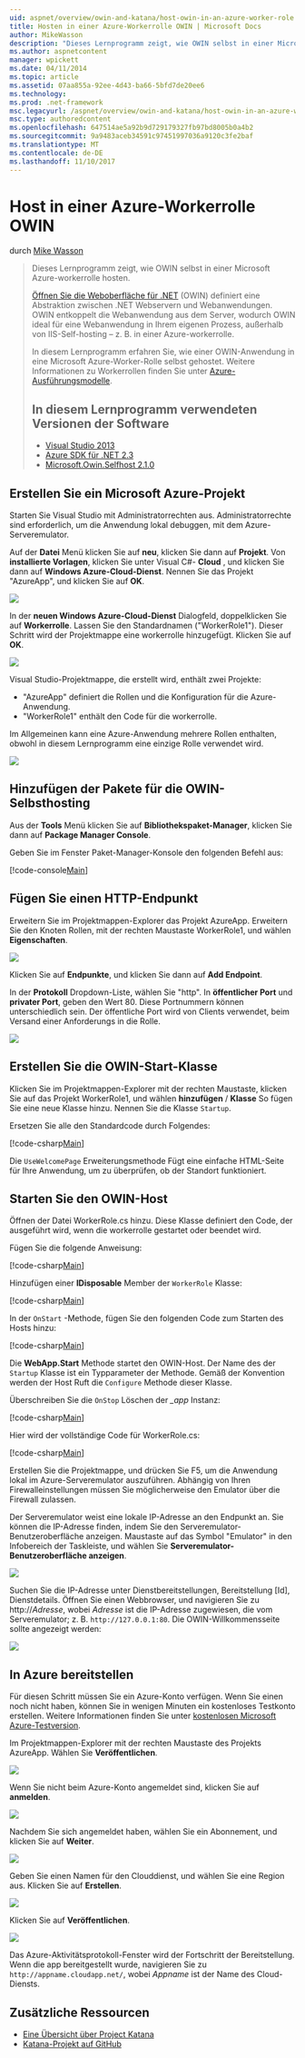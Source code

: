 ```yaml
---
uid: aspnet/overview/owin-and-katana/host-owin-in-an-azure-worker-role
title: Hosten in einer Azure-Workerrolle OWIN | Microsoft Docs
author: MikeWasson
description: "Dieses Lernprogramm zeigt, wie OWIN selbst in einer Microsoft Azure-workerrolle hosten. Open Web-Schnittstelle für .NET (OWIN) definiert eine Abstraktion zwischen .NET Webserver..."
ms.author: aspnetcontent
manager: wpickett
ms.date: 04/11/2014
ms.topic: article
ms.assetid: 07aa855a-92ee-4d43-ba66-5bfd7de20ee6
ms.technology: 
ms.prod: .net-framework
msc.legacyurl: /aspnet/overview/owin-and-katana/host-owin-in-an-azure-worker-role
msc.type: authoredcontent
ms.openlocfilehash: 647514ae5a92b9d729179327fb97bd8005b0a4b2
ms.sourcegitcommit: 9a9483aceb34591c97451997036a9120c3fe2baf
ms.translationtype: MT
ms.contentlocale: de-DE
ms.lasthandoff: 11/10/2017
---
```

<a name="host-owin-in-an-azure-worker-role"></a>Host in einer Azure-Workerrolle OWIN
====================
durch [Mike Wasson](https://github.com/MikeWasson)

> Dieses Lernprogramm zeigt, wie OWIN selbst in einer Microsoft Azure-workerrolle hosten.
> 
> [Öffnen Sie die Weboberfläche für .NET](http://owin.org/) (OWIN) definiert eine Abstraktion zwischen .NET Webservern und Webanwendungen. OWIN entkoppelt die Webanwendung aus dem Server, wodurch OWIN ideal für eine Webanwendung in Ihrem eigenen Prozess, außerhalb von IIS-Self-hosting – z. B. in einer Azure-workerrolle.
> 
> In diesem Lernprogramm erfahren Sie, wie einer OWIN-Anwendung in eine Microsoft Azure-Worker-Rolle selbst gehostet. Weitere Informationen zu Workerrollen finden Sie unter [Azure-Ausführungsmodelle](https://azure.microsoft.com/en-us/documentation/articles/fundamentals-application-models/#CloudServices).
> 
> ## <a name="software-versions-used-in-the-tutorial"></a>In diesem Lernprogramm verwendeten Versionen der Software
> 
> 
> - [Visual Studio 2013](https://www.microsoft.com/visualstudio/eng/2013-downloads)
> - [Azure SDK für .NET 2.3](https://azure.microsoft.com/en-us/downloads/)
> - [Microsoft.Owin.Selfhost 2.1.0](http://www.nuget.org/packages/Microsoft.Owin.SelfHost/2.1.0)


## <a name="create-a-microsoft-azure-project"></a>Erstellen Sie ein Microsoft Azure-Projekt

Starten Sie Visual Studio mit Administratorrechten aus. Administratorrechte sind erforderlich, um die Anwendung lokal debuggen, mit dem Azure-Serveremulator.

Auf der **Datei** Menü klicken Sie auf **neu**, klicken Sie dann auf **Projekt**. Von **installierte Vorlagen**, klicken Sie unter Visual C#- **Cloud** , und klicken Sie dann auf **Windows Azure-Cloud-Dienst**. Nennen Sie das Projekt "AzureApp", und klicken Sie auf **OK**.

[![](host-owin-in-an-azure-worker-role/_static/image2.png)](host-owin-in-an-azure-worker-role/_static/image1.png)

In der **neuen Windows Azure-Cloud-Dienst** Dialogfeld, doppelklicken Sie auf **Workerrolle**. Lassen Sie den Standardnamen ("WorkerRole1"). Dieser Schritt wird der Projektmappe eine workerrolle hinzugefügt. Klicken Sie auf **OK**.

[![](host-owin-in-an-azure-worker-role/_static/image4.png)](host-owin-in-an-azure-worker-role/_static/image3.png)

Visual Studio-Projektmappe, die erstellt wird, enthält zwei Projekte:

- &quot;AzureApp&quot; definiert die Rollen und die Konfiguration für die Azure-Anwendung.
- &quot;WorkerRole1&quot; enthält den Code für die workerrolle.

Im Allgemeinen kann eine Azure-Anwendung mehrere Rollen enthalten, obwohl in diesem Lernprogramm eine einzige Rolle verwendet wird.

![](host-owin-in-an-azure-worker-role/_static/image5.png)

## <a name="add-the-owin-self-host-packages"></a>Hinzufügen der Pakete für die OWIN-Selbsthosting

Aus der **Tools** Menü klicken Sie auf **Bibliothekspaket-Manager**, klicken Sie dann auf **Package Manager Console**.

Geben Sie im Fenster Paket-Manager-Konsole den folgenden Befehl aus:

[!code-console[Main](host-owin-in-an-azure-worker-role/samples/sample1.cmd)]

## <a name="add-an-http-endpoint"></a>Fügen Sie einen HTTP-Endpunkt

Erweitern Sie im Projektmappen-Explorer das Projekt AzureApp. Erweitern Sie den Knoten Rollen, mit der rechten Maustaste WorkerRole1, und wählen **Eigenschaften**.

![](host-owin-in-an-azure-worker-role/_static/image6.png)

Klicken Sie auf **Endpunkte**, und klicken Sie dann auf **Add Endpoint**.

In der **Protokoll** Dropdown-Liste, wählen Sie "http". In **öffentlicher Port** und **privater Port**, geben den Wert 80. Diese Portnummern können unterschiedlich sein. Der öffentliche Port wird von Clients verwendet, beim Versand einer Anforderungs in die Rolle.

[![](host-owin-in-an-azure-worker-role/_static/image8.png)](host-owin-in-an-azure-worker-role/_static/image7.png)

## <a name="create-the-owin-startup-class"></a>Erstellen Sie die OWIN-Start-Klasse

Klicken Sie im Projektmappen-Explorer mit der rechten Maustaste, klicken Sie auf das Projekt WorkerRole1, und wählen **hinzufügen** / **Klasse** So fügen Sie eine neue Klasse hinzu. Nennen Sie die Klasse `Startup`.

Ersetzen Sie alle den Standardcode durch Folgendes:

[!code-csharp[Main](host-owin-in-an-azure-worker-role/samples/sample2.cs)]

Die `UseWelcomePage` Erweiterungsmethode Fügt eine einfache HTML-Seite für Ihre Anwendung, um zu überprüfen, ob der Standort funktioniert.

## <a name="start-the-owin-host"></a>Starten Sie den OWIN-Host

Öffnen der Datei WorkerRole.cs hinzu. Diese Klasse definiert den Code, der ausgeführt wird, wenn die workerrolle gestartet oder beendet wird.

Fügen Sie die folgende Anweisung:

[!code-csharp[Main](host-owin-in-an-azure-worker-role/samples/sample3.cs)]

Hinzufügen einer **IDisposable** Member der `WorkerRole` Klasse:

[!code-csharp[Main](host-owin-in-an-azure-worker-role/samples/sample4.cs)]

In der `OnStart` -Methode, fügen Sie den folgenden Code zum Starten des Hosts hinzu:

[!code-csharp[Main](host-owin-in-an-azure-worker-role/samples/sample5.cs?highlight=5)]

Die **WebApp.Start** Methode startet den OWIN-Host. Der Name des der `Startup` Klasse ist ein Typparameter der Methode. Gemäß der Konvention werden der Host Ruft die `Configure` Methode dieser Klasse.

Überschreiben Sie die `OnStop` Löschen der  *\_app* Instanz:

[!code-csharp[Main](host-owin-in-an-azure-worker-role/samples/sample6.cs)]

Hier wird der vollständige Code für WorkerRole.cs:

[!code-csharp[Main](host-owin-in-an-azure-worker-role/samples/sample7.cs)]

Erstellen Sie die Projektmappe, und drücken Sie F5, um die Anwendung lokal im Azure-Serveremulator auszuführen. Abhängig von Ihren Firewalleinstellungen müssen Sie möglicherweise den Emulator über die Firewall zulassen.

Der Serveremulator weist eine lokale IP-Adresse an den Endpunkt an. Sie können die IP-Adresse finden, indem Sie den Serveremulator-Benutzeroberfläche anzeigen. Maustaste auf das Symbol "Emulator" in den Infobereich der Taskleiste, und wählen Sie **Serveremulator-Benutzeroberfläche anzeigen**.

[![](host-owin-in-an-azure-worker-role/_static/image10.png)](host-owin-in-an-azure-worker-role/_static/image9.png)

Suchen Sie die IP-Adresse unter Dienstbereitstellungen, Bereitstellung [Id], Dienstdetails. Öffnen Sie einen Webbrowser, und navigieren Sie zu http://*Adresse*, wobei *Adresse* ist die IP-Adresse zugewiesen, die vom Serveremulator; z. B. `http://127.0.0.1:80`. Die OWIN-Willkommensseite sollte angezeigt werden:

![](host-owin-in-an-azure-worker-role/_static/image11.png)

## <a name="deploy-to-azure"></a>In Azure bereitstellen

Für diesen Schritt müssen Sie ein Azure-Konto verfügen. Wenn Sie einen noch nicht haben, können Sie in wenigen Minuten ein kostenloses Testkonto erstellen. Weitere Informationen finden Sie unter [kostenlosen Microsoft Azure-Testversion](https://azure.microsoft.com/en-us/pricing/free-trial/?WT.mc_id=A261C142F).

Im Projektmappen-Explorer mit der rechten Maustaste des Projekts AzureApp. Wählen Sie **Veröffentlichen**.

![](host-owin-in-an-azure-worker-role/_static/image12.png)

Wenn Sie nicht beim Azure-Konto angemeldet sind, klicken Sie auf **anmelden**.

[![](host-owin-in-an-azure-worker-role/_static/image14.png)](host-owin-in-an-azure-worker-role/_static/image13.png)

Nachdem Sie sich angemeldet haben, wählen Sie ein Abonnement, und klicken Sie auf **Weiter**.

[![](host-owin-in-an-azure-worker-role/_static/image16.png)](host-owin-in-an-azure-worker-role/_static/image15.png)

Geben Sie einen Namen für den Clouddienst, und wählen Sie eine Region aus. Klicken Sie auf **Erstellen**.

![](host-owin-in-an-azure-worker-role/_static/image17.png)

Klicken Sie auf **Veröffentlichen**.

[![](host-owin-in-an-azure-worker-role/_static/image19.png)](host-owin-in-an-azure-worker-role/_static/image18.png)

Das Azure-Aktivitätsprotokoll-Fenster wird der Fortschritt der Bereitstellung. Wenn die app bereitgestellt wurde, navigieren Sie zu `http://appname.cloudapp.net/`, wobei *Appname* ist der Name des Cloud-Diensts.

## <a name="additional-resources"></a>Zusätzliche Ressourcen

- [Eine Übersicht über Project Katana](an-overview-of-project-katana.md)
- [Katana-Projekt auf GitHub](https://github.com/aspnet/AspNetKatana/)
